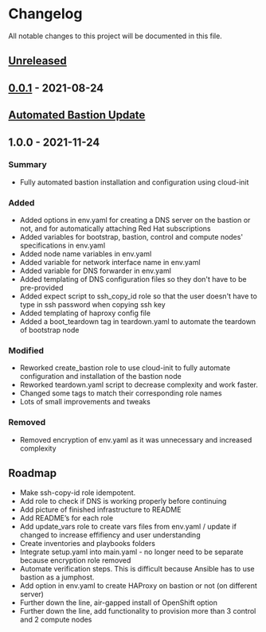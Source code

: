 # Changelog

All notable changes to this project will be documented in this file.

## [Unreleased]

## [0.0.1] - 2021-08-24

[unreleased]: https://github.com/IBM/Ansible-OpenShift-Provisioning/compare/v0.0.1...HEAD
[0.0.1]: https://github.com/IBM/Ansible-OpenShift-Provisioning/compare/v0.0.1

## [Automated Bastion Update]

## 1.0.0 - 2021-11-24

### Summary
- Fully automated bastion installation and configuration using cloud-init

### Added
- Added options in env.yaml for creating a DNS server on the bastion or not, and for automatically attaching Red Hat subscriptions
- Added variables for bootstrap, bastion, control and compute nodes' specifications in env.yaml
- Added node name variables in env.yaml
- Added variable for network interface name in env.yaml
- Added variable for DNS forwarder in env.yaml
- Added templating of DNS configuration files so they don't have to be pre-provided
- Added expect script to ssh_copy_id role so that the user doesn't have to type in ssh password when copying ssh key
- Added templating of haproxy config file
- Added a boot_teardown tag in teardown.yaml to automate the teardown of bootstrap node
### Modified
- Reworked create_bastion role to use cloud-init to fully automate configuration and installation of the bastion node
- Reworked teardown.yaml script to decrease complexity and work faster.
- Changed some tags to match their corresponding role names
- Lots of small improvements and tweaks
### Removed
- Removed encryption of env.yaml as it was unnecessary and increased complexity

[Automated Bastion Update]: https://github.com/IBM/Ansible-OpenShift-Provisioning/compare/v1.0.0...HEAD
[1.0.0]: https://github.com/IBM/Ansible-OpenShift-Provisioning/compare/v1.0.0

## Roadmap

- Make ssh-copy-id role idempotent.
- Add role to check if DNS is working properly before continuing
- Add picture of finished infrastructure to README
- Add README’s for each role
- Add update_vars role to create vars files from env.yaml / update if changed to increase effifiency and user understanding
- Create inventories and playbooks folders
- Integrate setup.yaml into main.yaml - no longer need to be separate because encryption role removed
- Automate verification steps. This is difficult because Ansible has to use bastion as a jumphost.
- Add option in env.yaml to create HAProxy on bastion or not (on different server)
- Further down the line, air-gapped install of OpenShift option
- Further down the line, add functionality to provision more than 3 control and 2 compute nodes
